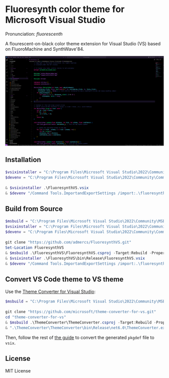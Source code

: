 # Fluoresynth color theme for Microsoft Visual Studio

Pronunciation: _fluorescenth_

A flourescent-on-black color theme extension for Visual Studio (VS) based on FluoroMachine and SynthWave'84.

![screenshot](./media/example.png)

## Installation

```powershell
$vsixinstaller = "C:\Program Files\Microsoft Visual Studio\2022\Community\Common7\IDE\VSIXInstaller.exe"
$devenv = "C:\Program Files\Microsoft Visual Studio\2022\Community\Common7\IDE\devenv.exe"

& $vsixinstaller .\FluoresynthVS.vsix
& $devenv "/Command Tools.ImportandExportSettings /import:.\fluoresynth-color-theme.vssettings"
```

## Build from Source

```powershell
$msbuild = "C:\Program Files\Microsoft Visual Studio\2022\Community\MSBuild\Current\Bin\MSBuild.exe"
$vsixinstaller = "C:\Program Files\Microsoft Visual Studio\2022\Community\Common7\IDE\VSIXInstaller.exe"
$devenv = "C:\Program Files\Microsoft Visual Studio\2022\Community\Common7\IDE\devenv.exe"

git clone "https://github.com/admercs/FluoresynthVS.git"
Set-Location FluoresynthVS
& $msbuild .\FluoresynthVS\FluoresynthVS.csproj -Target:Rebuild -Property:Configuration=Release
& $vsixinstaller .\FluoresythVS\bin\Release\FluoresynthVS.vsix
& $devenv "/Command Tools.ImportandExportSettings /import:.\fluoresynth-color-theme.vssettings"
```

## Convert VS Code theme to VS theme

Use the [Theme Converter for Visual Studio](https://github.com/microsoft/theme-converter-for-vs/):

```powershell
$msbuild = "C:\Program Files\Microsoft Visual Studio\2022\Community\MSBuild\Current\Bin\MSBuild.exe"

git clone "https://github.com/microsoft/theme-converter-for-vs.git"
cd "theme-converter-for-vs"
& $msbuild .\ThemeConverter\ThemeConverter.csproj -Target:Rebuild -Property:Configuration=Release
& ".\ThemeConverter\ThemeConverter\bin\Release\net6.0\ThemeConverter.exe" -i "\some\vscode_theme.json" -o "\some\directory"
```

Then, follow the rest of [the guide](https://github.com/microsoft/theme-converter-for-vs/) to convert the generated `pkgdef` file to `vsix`.

## License

MIT License
